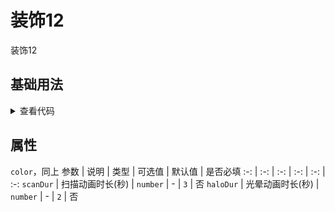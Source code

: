 <!-- 加载 demo 组件 start -->
<script setup>
import demo from './demo.vue'
</script>
<!-- 加载 demo 组件 end -->

<!-- 正文开始 -->

# 装饰12

装饰12

## 基础用法
<ClientOnly>
  <demo />
</ClientOnly>
<details>
<summary>查看代码</summary>

<<< @/Decoration/Decoration12/demo.vue

</details>

## 属性
`color`，同上
参数 | 说明 | 类型 | 可选值 | 默认值 | 是否必填
:-: | :-: | :-: | :-: | :-: | :-:
`scanDur` | 扫描动画时长(秒) | `number` | - | `3` | 否 
`haloDur` | 光晕动画时长(秒) | `number` | - | `2` | 否

